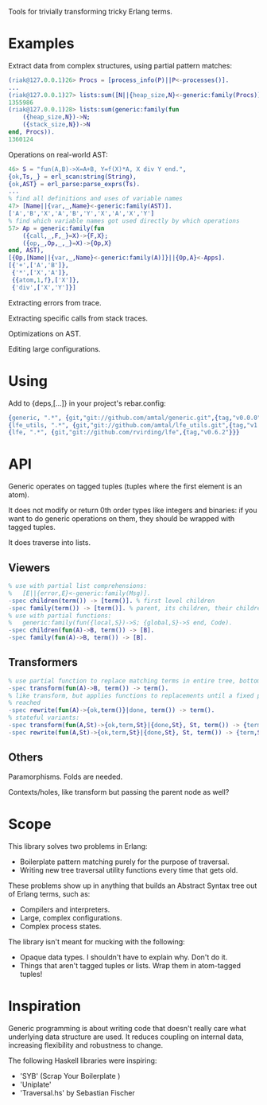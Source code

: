 Tools for trivially transforming tricky Erlang terms.

Examples
========

Extract data from complex structures, using partial pattern matches:

```erlang
(riak@127.0.0.1)26> Procs = [process_info(P)||P<-processes()].   
...
(riak@127.0.0.1)27> lists:sum([N||{heap_size,N}<-generic:family(Procs)]).
1355986
(riak@127.0.0.1)28> lists:sum(generic:family(fun
    ({heap_size,N})->N;
    ({stack_size,N})->N 
end, Procs)).
1360124
```

Operations on real-world AST:

```erlang
46> S = "fun(A,B)->X=A+B, Y=f(X)*A, X div Y end.",
{ok,Ts,_} = erl_scan:string(String),
{ok,AST} = erl_parse:parse_exprs(Ts).
...
% find all definitions and uses of variable names
47> [Name||{var,_,Name}<-generic:family(AST)].                         
['A','B','X','A','B','Y','X','A','X','Y']
% find which variable names got used directly by which operations
57> Ap = generic:family(fun
    ({call,_,F,_}=X)->{F,X}; 
    ({op,_,Op,_,_}=X)->{Op,X} 
end, AST),
[{Op,[Name||{var,_,Name}<-generic:family(A)]}||{Op,A}<-Apps].  
[{'+',['A','B']},
 {'*',['X','A']},
 {{atom,1,f},['X']},
 {'div',['X','Y']}]
```

Extracting errors from trace.

Extracting specific calls from stack traces.

Optimizations on AST.

Editing large configurations.


Using
=====

Add to {deps,[...]} in your project's rebar.config:

```erlang
{generic, ".*", {git,"git://github.com/amtal/generic.git",{tag,"v0.0.0"}}},
{lfe_utils, ".*", {git,"git://github.com/amtal/lfe_utils.git",{tag,"v1.2.3"}}},
{lfe, ".*", {git,"git://github.com/rvirding/lfe",{tag,"v0.6.2"}}}
```

API
===

Generic operates on tagged tuples (tuples where the first element is an atom).

It does not modify or return 0th order types like integers and binaries: if you
want to do generic operations on them, they should be wrapped with tagged tuples.

It does traverse into lists.

Viewers
-------

```erlang
% use with partial list comprehensions: 
%   [E||{error,E}<-generic:family(Msg)].
-spec children(term()) -> [term()]. % first level children
-spec family(term()) -> [term()]. % parent, its children, their children, etc
% use with partial functions:
%   generic:family(fun({local,S})->S; {global,S}->S end, Code).
-spec children(fun(A)->B, term()) -> [B].
-spec family(fun(A)->B, term()) -> [B].
```

Transformers
------------

```erlang
% use partial function to replace matching terms in entire tree, bottom-up
-spec transform(fun(A)->B, term()) -> term().
% like transform, but applies functions to replacements until a fixed point is
% reached
-spec rewrite(fun(A)->{ok,term()}|done, term()) -> term().
% stateful variants:
-spec transform(fun(A,St)->{ok,term,St}|{done,St}, St, term()) -> {term,St}.
-spec rewrite(fun(A,St)->{ok,term,St}|{done,St}, St, term()) -> {term,St}.
```

Others
------

Paramorphisms. Folds are needed.

Contexts/holes, like transform but passing the parent node as well? 


Scope
=====

This library solves two problems in Erlang:

* Boilerplate pattern matching purely for the purpose of traversal.
* Writing new tree traversal utility functions every time that gets old.

These problems show up in anything that builds an Abstract Syntax tree out of
Erlang terms, such as:

* Compilers and interpreters.
* Large, complex configurations.
* Complex process states.

The library isn't meant for mucking with the following:

* Opaque data types. I shouldn't have to explain why. Don't do it.
* Things that aren't tagged tuples or lists. Wrap them in atom-tagged tuples!

Inspiration
===========

Generic programming is about writing code that doesn't really care what
underlying data structure are used. It reduces coupling on internal data,
increasing flexibility and robustness to change.

The following Haskell libraries were inspiring:

* 'SYB' (Scrap Your Boilerplate )
* 'Uniplate'
* 'Traversal.hs' by Sebastian Fischer

